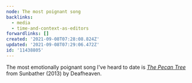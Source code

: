 ```yaml
---
node: The most poignant song
backlinks:
  - media
  - time-and-context-as-editors
forwardlinks: []
created: '2021-09-08T07:28:08.824Z'
updated: '2021-09-08T07:29:06.472Z'
id: '11438805'
---
```

The most emotionally poignant song I've heard to date is [*The Pecan Tree*](https://youtu.be/N-Dyaoq_oSA) from Sunbather (2013) by Deafheaven. 
